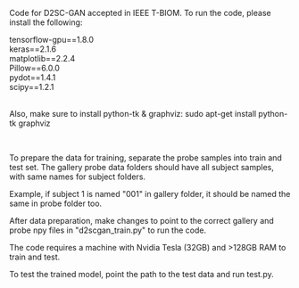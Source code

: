 Code for D2SC-GAN accepted in IEEE T-BIOM.
To run the code, please install the following:

tensorflow-gpu==1.8.0
</br>
keras==2.1.6
</br>
matplotlib==2.2.4
</br>
Pillow==6.0.0
</br>
pydot==1.4.1
</br>
scipy==1.2.1
</br>
</br>

Also, make sure to install python-tk & graphviz: sudo apt-get install python-tk graphviz

</br>

To prepare the data for training, separate the probe samples into train and test set.
The gallery probe data folders should have all subject samples, with same names for subject folders.

Example, if subject 1 is named "001" in gallery folder, it should be named the same in probe folder too.

After data preparation, make changes to point to the correct gallery and probe npy files in "d2scgan_train.py" to run the code.

The code requires a machine with Nvidia Tesla (32GB) and >128GB RAM to train and test.

To test the trained model, point the path to the test data and run test.py.
